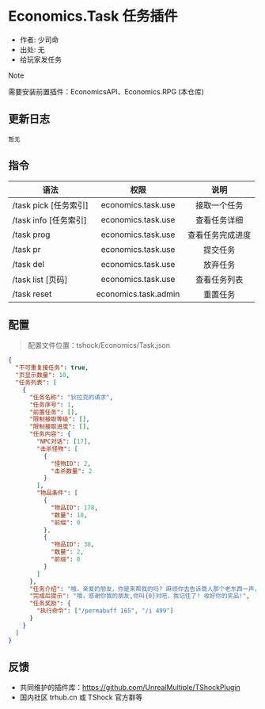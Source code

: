 # Economics.Task 任务插件

- 作者: 少司命
- 出处: 无
- 给玩家发任务

> [!NOTE]  
> 需要安装前置插件：EconomicsAPI、Economics.RPG (本仓库) 

## 更新日志

```
暂无
```

## 指令

| 语法                  |         权限         |       说明       |
| --------------------- | :------------------: | :--------------: |
| /task pick [任务索引] |  economics.task.use  |   接取一个任务   |
| /task info [任务索引] |  economics.task.use  |   查看任务详细   |
| /task prog            |  economics.task.use  | 查看任务完成进度 |
| /task pr              |  economics.task.use  |     提交任务     |
| /task del             |  economics.task.use  |     放弃任务     |
| /task list [页码]     |  economics.task.use  |   查看任务列表   |
| /task reset           | economics.task.admin |     重置任务     |

## 配置
> 配置文件位置：tshock/Economics/Task.json
```json
{
  "不可重复接任务": true,
  "页显示数量": 10,
  "任务列表": [
    {
      "任务名称": "狄拉克的请求",
      "任务序号": 1,
      "前置任务": [],
      "限制接取等级": [],
      "限制接取进度": [],
      "任务内容": {
        "NPC对话": [17],
        "击杀怪物": [
          {
            "怪物ID": 2,
            "击杀数量": 2
          }
        ],
        "物品条件": [
          {
            "物品ID": 178,
            "数量": 10,
            "前缀": 0
          },
          {
            "物品ID": 38,
            "数量": 2,
            "前缀": 0
          }
        ]
      },
      "任务介绍": "哦，亲爱的朋友，你是来帮我的吗? 麻烦你去告诉商人那个老东西一声，让他不要忘记了我的生日，还有一件事最近有两只可恶的恶魔之眼，在我家附近，帮我杀掉他，并把晶状体给我，我还需要你去给我找几个红水晶，我要用这些打造一个神奇的小东西。作为报酬，我会请树妖对你进行赐福，在赠予你一些药水，它会让你更好的活下去。",
      "完成后提示": "哦，感谢你我的朋友,你叫{0}对吧，我记住了! 收好你的奖品!",
      "任务奖励": {
        "执行命令": ["/permabuff 165", "/i 499"]
      }
    }
  ]
}
```

## 反馈

- 共同维护的插件库：https://github.com/UnrealMultiple/TShockPlugin
- 国内社区 trhub.cn 或 TShock 官方群等
